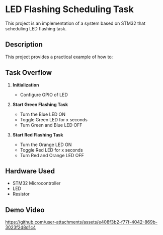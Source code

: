 # LED Flashing Scheduling Task

This project is an implementation of a system based on STM32 that scheduling LED flashing task.

## Description

This project provides a practical example of how to:


## Task Overflow
1. **Initialization**
   - Configure GPIO of LED
    
2. **Start Green Flashing Task**
   - Turn the Blue LED ON
   - Toggle Green LED for x seconds
   - Turn Green and Blue LED OFF
     
3. **Start Red Flashing Task**
   - Turn the Orange LED ON
   - Toggle Red LED for x seconds
   - Turn Red and Orange LED OFF


## Hardware Used
- STM32 Microcontroller
- LED
- Resistor

## Demo Video
https://github.com/user-attachments/assets/e408f3b2-f77f-4042-869b-3023f2d8d1c4

